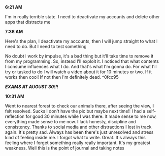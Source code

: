 **6:21 AM**

I'm in really terrible state. I need to deactivate my accounts and delete other apps that distracts me

**7:36 AM**

Here's the plan, I deactivate my accounts, then I will jump straight to what I need to do. But I need to test something

No doubt I work by impulse, it's a bad thing but it'll take time to remove it from my programming. 
So, instead I'll exploit it.
I noticed that what contents I consume influences what I do. And that's what I'm gonna do. For what I'll try or tasked to do I will watch a video about it for 10 minutes or two. If it works then cool! If not then I'm definitely dead. ^0fcc95

***EXAMS AT AUGUST 30!!!***

**10:31 AM**

Went to nearest forest to check our animals there, after seeing the view, I felt resolved. Sucks I don't have the pic but maybe next time!!
I had a self-reflection for good 30 minutes while I was there. It made sense to me now, everything made sense to me now.
I lack honesty, discipline and consistency. Thanks to social media and other distractions I lost in track again. It's pretty sad. Always has been there's just unresolved and stress kind of feeling inside me. 
I forgot what to write. Great.
It's always this feeling where I forget something really really important. It's my greatest weakness. Well this is the point of journal and taking notes